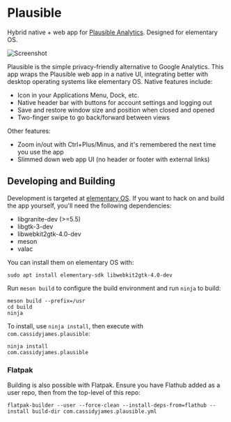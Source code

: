 # Plausible

Hybrid native + web app for [Plausible Analytics](https://plausible.io). Designed for elementary OS.

![Screenshot](data/screenshot.png)

Plausible is the simple privacy-friendly alternative to Google Analytics. This app wraps the Plausible web app in a native UI, integrating better with desktop operating systems like elementary OS. Native features include:

- Icon in your Applications Menu, Dock, etc.
- Native header bar with buttons for account settings and logging out
- Save and restore window size and position when closed and opened
- Two-finger swipe to go back/forward between views

Other features:

- Zoom in/out with Ctrl+Plus/Minus, and it's remembered the next time you use the app
- Slimmed down web app UI (no header or footer with external links)


## Developing and Building

Development is targeted at [elementary OS](https://elementary.io). If you want to hack on and build the app yourself, you'll need the following dependencies:

* libgranite-dev (>=5.5)
* libgtk-3-dev
* libwebkit2gtk-4.0-dev
* meson
* valac

You can install them on elementary OS with:

```shell
sudo apt install elementary-sdk libwebkit2gtk-4.0-dev
```

Run `meson build` to configure the build environment and run `ninja` to build:

```shell
meson build --prefix=/usr
cd build
ninja
```

To install, use `ninja install`, then execute with `com.cassidyjames.plausible`:

```shell
ninja install
com.cassidyjames.plausible
```

### Flatpak

Building is also possible with Flatpak. Ensure you have Flathub added as a user repo, then from the top-level of this repo:

```shell
flatpak-builder --user --force-clean --install-deps-from=flathub --install build-dir com.cassidyjames.plausible.yml
```
